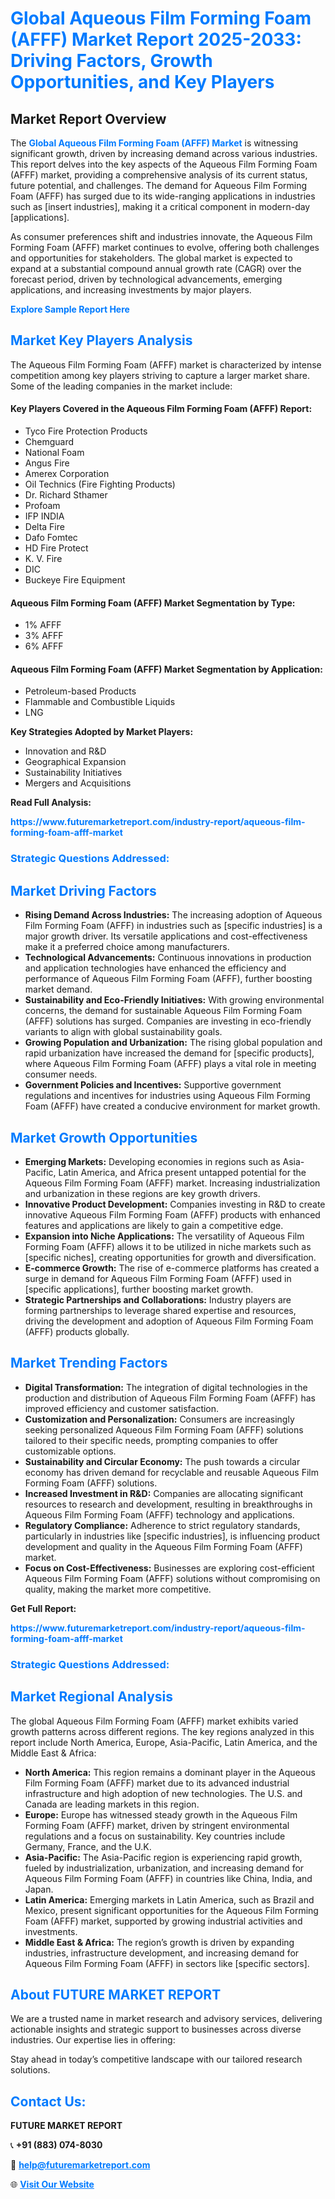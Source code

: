 <h1 style="color: #007BFF;">Global Aqueous Film Forming Foam (AFFF) Market Report 2025-2033: Driving Factors, Growth Opportunities, and Key Players</h1>

<section id="overview">
<h2>Market Report Overview</h2>
<p>The <a href="https://www.futuremarketreport.com/industry-report/aqueous-film-forming-foam-afff-market" style="color: #007BFF; text-decoration: none;"><strong>Global Aqueous Film Forming Foam (AFFF) Market</strong></a> is witnessing significant growth, driven by increasing demand across various industries. This report delves into the key aspects of the Aqueous Film Forming Foam (AFFF) market, providing a comprehensive analysis of its current status, future potential, and challenges. The demand for Aqueous Film Forming Foam (AFFF) has surged due to its wide-ranging applications in industries such as [insert industries], making it a critical component in modern-day [applications].</p>
<p>As consumer preferences shift and industries innovate, the Aqueous Film Forming Foam (AFFF) market continues to evolve, offering both challenges and opportunities for stakeholders. The global market is expected to expand at a substantial compound annual growth rate (CAGR) over the forecast period, driven by technological advancements, emerging applications, and increasing investments by major players.</p>
</section>

<section id="overview">
<p><a href="https://www.futuremarketreport.com/request-sample/reportId=83664" style="color: #007BFF; text-decoration: none;"><strong>Explore Sample Report Here</strong></a></p>
</section>

<section id="key-players">
<h2 style="color: #007BFF;">Market Key Players Analysis</h2>
<p>The Aqueous Film Forming Foam (AFFF) market is characterized by intense competition among key players striving to capture a larger market share. Some of the leading companies in the market include:</p>
<h4>Key Players Covered in the Aqueous Film Forming Foam (AFFF) Report:</h4>
<ul><li>Tyco Fire Protection Products</li><li>Chemguard</li><li>National Foam</li><li>Angus Fire</li><li>Amerex Corporation</li><li>Oil Technics (Fire Fighting Products)</li><li>Dr. Richard Sthamer</li><li>Profoam</li><li>IFP INDIA</li><li>Delta Fire</li><li>Dafo Fomtec</li><li>HD Fire Protect</li><li>K. V. Fire</li><li>DIC</li><li>Buckeye Fire Equipment</li></ul>
<h4>Aqueous Film Forming Foam (AFFF) Market Segmentation by Type:</h4>
<ul><li>1% AFFF</li><li>3% AFFF</li><li>6% AFFF</li></ul>

<h4>Aqueous Film Forming Foam (AFFF) Market Segmentation by Application:</h4>
<ul><li>Petroleum-based Products</li><li>Flammable and Combustible Liquids</li><li>LNG</li></ul>
<p><strong>Key Strategies Adopted by Market Players:</strong></p>
<ul>
<li>Innovation and R&D</li>
<li>Geographical Expansion</li>
<li>Sustainability Initiatives</li>
<li>Mergers and Acquisitions</li>
</ul>
</section>

<section>
<p><strong>Read Full Analysis: </strong></p><a href="https://www.futuremarketreport.com/industry-report/aqueous-film-forming-foam-afff-market" style="color: #007BFF; text-decoration: none;"><strong>https://www.futuremarketreport.com/industry-report/aqueous-film-forming-foam-afff-market</strong></a>
<h3 style="color: #007BFF;">Strategic Questions Addressed:</h3>
</section>

<section id="driving-factors">
<h2 style="color: #007BFF;">Market Driving Factors</h2>
<ul>
<li><strong>Rising Demand Across Industries:</strong> The increasing adoption of Aqueous Film Forming Foam (AFFF) in industries such as [specific industries] is a major growth driver. Its versatile applications and cost-effectiveness make it a preferred choice among manufacturers.</li>
<li><strong>Technological Advancements:</strong> Continuous innovations in production and application technologies have enhanced the efficiency and performance of Aqueous Film Forming Foam (AFFF), further boosting market demand.</li>
<li><strong>Sustainability and Eco-Friendly Initiatives:</strong> With growing environmental concerns, the demand for sustainable Aqueous Film Forming Foam (AFFF) solutions has surged. Companies are investing in eco-friendly variants to align with global sustainability goals.</li>
<li><strong>Growing Population and Urbanization:</strong> The rising global population and rapid urbanization have increased the demand for [specific products], where Aqueous Film Forming Foam (AFFF) plays a vital role in meeting consumer needs.</li>
<li><strong>Government Policies and Incentives:</strong> Supportive government regulations and incentives for industries using Aqueous Film Forming Foam (AFFF) have created a conducive environment for market growth.</li>
</ul>
</section>

<section id="growth-opportunities">
<h2 style="color: #007BFF;">Market Growth Opportunities</h2>
<ul>
<li><strong>Emerging Markets:</strong> Developing economies in regions such as Asia-Pacific, Latin America, and Africa present untapped potential for the Aqueous Film Forming Foam (AFFF) market. Increasing industrialization and urbanization in these regions are key growth drivers.</li>
<li><strong>Innovative Product Development:</strong> Companies investing in R&D to create innovative Aqueous Film Forming Foam (AFFF) products with enhanced features and applications are likely to gain a competitive edge.</li>
<li><strong>Expansion into Niche Applications:</strong> The versatility of Aqueous Film Forming Foam (AFFF) allows it to be utilized in niche markets such as [specific niches], creating opportunities for growth and diversification.</li>
<li><strong>E-commerce Growth:</strong> The rise of e-commerce platforms has created a surge in demand for Aqueous Film Forming Foam (AFFF) used in [specific applications], further boosting market growth.</li>
<li><strong>Strategic Partnerships and Collaborations:</strong> Industry players are forming partnerships to leverage shared expertise and resources, driving the development and adoption of Aqueous Film Forming Foam (AFFF) products globally.</li>
</ul>
</section>

<section id="trending-factors">
<h2 style="color: #007BFF;">Market Trending Factors</h2>
<ul>
<li><strong>Digital Transformation:</strong> The integration of digital technologies in the production and distribution of Aqueous Film Forming Foam (AFFF) has improved efficiency and customer satisfaction.</li>
<li><strong>Customization and Personalization:</strong> Consumers are increasingly seeking personalized Aqueous Film Forming Foam (AFFF) solutions tailored to their specific needs, prompting companies to offer customizable options.</li>
<li><strong>Sustainability and Circular Economy:</strong> The push towards a circular economy has driven demand for recyclable and reusable Aqueous Film Forming Foam (AFFF) solutions.</li>
<li><strong>Increased Investment in R&D:</strong> Companies are allocating significant resources to research and development, resulting in breakthroughs in Aqueous Film Forming Foam (AFFF) technology and applications.</li>
<li><strong>Regulatory Compliance:</strong> Adherence to strict regulatory standards, particularly in industries like [specific industries], is influencing product development and quality in the Aqueous Film Forming Foam (AFFF) market.</li>
<li><strong>Focus on Cost-Effectiveness:</strong> Businesses are exploring cost-efficient Aqueous Film Forming Foam (AFFF) solutions without compromising on quality, making the market more competitive.</li>
</ul>
</section>

<section>
<p><strong>Get Full Report: </strong></p><a href="https://www.futuremarketreport.com/industry-report/aqueous-film-forming-foam-afff-market" style="color: #007BFF; text-decoration: none;"><strong>https://www.futuremarketreport.com/industry-report/aqueous-film-forming-foam-afff-market</strong></a>
<h3 style="color: #007BFF;">Strategic Questions Addressed:</h3>
</section>


<section id="regional-analysis">
<h2 style="color: #007BFF;">Market Regional Analysis</h2>
<p>The global Aqueous Film Forming Foam (AFFF) market exhibits varied growth patterns across different regions. The key regions analyzed in this report include North America, Europe, Asia-Pacific, Latin America, and the Middle East & Africa:</p>
<ul>
<li><strong>North America:</strong> This region remains a dominant player in the Aqueous Film Forming Foam (AFFF) market due to its advanced industrial infrastructure and high adoption of new technologies. The U.S. and Canada are leading markets in this region.</li>
<li><strong>Europe:</strong> Europe has witnessed steady growth in the Aqueous Film Forming Foam (AFFF) market, driven by stringent environmental regulations and a focus on sustainability. Key countries include Germany, France, and the U.K.</li>
<li><strong>Asia-Pacific:</strong> The Asia-Pacific region is experiencing rapid growth, fueled by industrialization, urbanization, and increasing demand for Aqueous Film Forming Foam (AFFF) in countries like China, India, and Japan.</li>
<li><strong>Latin America:</strong> Emerging markets in Latin America, such as Brazil and Mexico, present significant opportunities for the Aqueous Film Forming Foam (AFFF) market, supported by growing industrial activities and investments.</li>
<li><strong>Middle East & Africa:</strong> The region’s growth is driven by expanding industries, infrastructure development, and increasing demand for Aqueous Film Forming Foam (AFFF) in sectors like [specific sectors].</li>
</ul>
</section>

<footer>
<h2 style="color: #007BFF;">About FUTURE MARKET REPORT</h2>
<p>We are a trusted name in market research and advisory services, delivering actionable insights and strategic support to businesses across diverse industries. Our expertise lies in offering:</p>

<p>Stay ahead in today’s competitive landscape with our tailored research solutions.</p>

<h2 style="color: #007BFF;">Contact Us:</h2>
<p><strong>FUTURE MARKET REPORT</strong></p>
<p>📞 <strong>+91 (883) 074-8030</strong></p>
<p>📧 <strong><a href="mailto:help@futuremarketreport.com" style="color: #007BFF;">help@futuremarketreport.com</a></strong></p>
<p>🌐 <strong><a href="https://www.futuremarketreport.com/" style="color: #007BFF;">Visit Our Website</a></strong></p>
</footer>